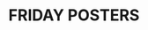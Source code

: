 ---
title: "FRIDAY POSTERS"
body_class: posters
published: true
visible: false
template: Friday_Posters
content:
    items:
        '@taxonomy.category': posters
        '@page': '/program/Friday_Posters'
    order:
        by: folder
        dir: asc
---